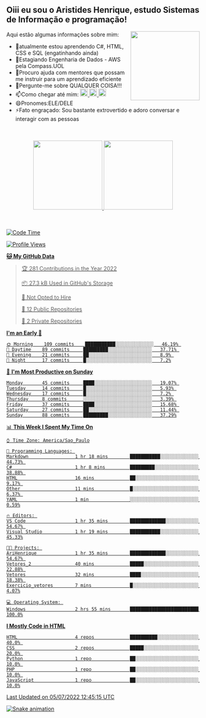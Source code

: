 ## Oiii eu sou o Aristides Henrique, estudo Sistemas de Informação e programação!

<div >
Aqui estão algumas informações sobre mim:<img align="right" height="180em" src="https://user-images.githubusercontent.com/97318481/177042589-45d62122-82a9-4a32-b3a7-87b322825b2f.png">
</div>

- 🌱atualmente estou aprendendo C#, HTML, CSS e SQL (engatinhando ainda)
- 👯Estagiando Engenharia de Dados - AWS pela Compass.UOL
- 🤔Procuro ajuda com mentores que possam me instruir para um aprendizado eficiente
- 💬Pergunte-me sobre QUALQUER COISA!!!
- 📫Como chegar até mim:
  <a href="https://www.instagram.com/aryhenry/" target="_blank">
  <img src="https://img.shields.io/badge/-Instagram-%23E4405F?style=for-the-badge&logo=instagram&logoColor=black" height="20px">
  </a>
  <a href="https://www.linkedin.com/in/aristides-henrique/" target="_blank">
  <img src="https://img.shields.io/badge/-LinkedIn-%230077B5?style=for-the-badge&logo=linkedin&logoColor=black" height="20px">
  </a> 
  <a href="mailto:arihenriqueuna@gmail.com">
  <img src="https://img.shields.io/badge/-Gmail-%23333?style=for-the-badge&logo=gmail&logoColor=white" height="20px">
  </a>
- 😄Pronomes:ELE/DELE
- ⚡Fato engraçado: Sou bastante extrovertido e adoro conversar e interagir com as pessoas
<br/>
<br/>
<div align="center">
  <a href="https://github.com/arihenrique">
  <img height="180em" src="https://github-readme-stats.vercel.app/api?username=arihenrique&show_icons=true&theme=dracula&include_all_commits=true&count_private=true"/>
  <img height="180em" src="https://github-readme-stats.vercel.app/api/top-langs/?username=arihenrique&layout=compact&langs_count=7&theme=dracula"/>
</div><br/><br/>

<!--START_SECTION:waka-->
![Code Time](http://img.shields.io/badge/Code%20Time-5%20hrs%2012%20mins-blue)

![Profile Views](http://img.shields.io/badge/Profile%20Views-542-blue)

**🐱 My GitHub Data** 

> 🏆 281 Contributions in the Year 2022
 > 
> 📦 27.3 kB Used in GitHub's Storage 
 > 
> 🚫 Not Opted to Hire
 > 
> 📜 12 Public Repositories 
 > 
> 🔑 2 Private Repositories  
 > 
**I'm an Early 🐤** 

```text
🌞 Morning    109 commits    ███████████░░░░░░░░░░░░░░   46.19% 
🌆 Daytime    89 commits     █████████░░░░░░░░░░░░░░░░   37.71% 
🌃 Evening    21 commits     ██░░░░░░░░░░░░░░░░░░░░░░░   8.9% 
🌙 Night      17 commits     █░░░░░░░░░░░░░░░░░░░░░░░░   7.2%

```
📅 **I'm Most Productive on Sunday** 

```text
Monday       45 commits     ████░░░░░░░░░░░░░░░░░░░░░   19.07% 
Tuesday      14 commits     █░░░░░░░░░░░░░░░░░░░░░░░░   5.93% 
Wednesday    17 commits     █░░░░░░░░░░░░░░░░░░░░░░░░   7.2% 
Thursday     8 commits      ░░░░░░░░░░░░░░░░░░░░░░░░░   3.39% 
Friday       37 commits     ████░░░░░░░░░░░░░░░░░░░░░   15.68% 
Saturday     27 commits     ██░░░░░░░░░░░░░░░░░░░░░░░   11.44% 
Sunday       88 commits     █████████░░░░░░░░░░░░░░░░   37.29%

```


📊 **This Week I Spent My Time On** 

```text
⌚︎ Time Zone: America/Sao_Paulo

💬 Programming Languages: 
Markdown                 1 hr 18 mins        ███████████░░░░░░░░░░░░░░   44.73% 
C#                       1 hr 8 mins         █████████░░░░░░░░░░░░░░░░   38.88% 
HTML                     16 mins             ██░░░░░░░░░░░░░░░░░░░░░░░   9.17% 
Other                    11 mins             █░░░░░░░░░░░░░░░░░░░░░░░░   6.37% 
YAML                     1 min               ░░░░░░░░░░░░░░░░░░░░░░░░░   0.59%

🔥 Editors: 
VS Code                  1 hr 35 mins        █████████████░░░░░░░░░░░░   54.67% 
Visual Studio            1 hr 19 mins        ███████████░░░░░░░░░░░░░░   45.33%

🐱‍💻 Projects: 
AriHenrique              1 hr 35 mins        █████████████░░░░░░░░░░░░   54.67% 
Vetores_2                40 mins             █████░░░░░░░░░░░░░░░░░░░░   22.88% 
Vetores                  32 mins             ████░░░░░░░░░░░░░░░░░░░░░   18.38% 
Exercicio_vetores        7 mins              █░░░░░░░░░░░░░░░░░░░░░░░░   4.07%

💻 Operating System: 
Windows                  2 hrs 55 mins       █████████████████████████   100.0%

```

**I Mostly Code in HTML** 

```text
HTML                     4 repos             ██████████░░░░░░░░░░░░░░░   40.0% 
CSS                      2 repos             █████░░░░░░░░░░░░░░░░░░░░   20.0% 
Python                   1 repo              ██░░░░░░░░░░░░░░░░░░░░░░░   10.0% 
PHP                      1 repo              ██░░░░░░░░░░░░░░░░░░░░░░░   10.0% 
JavaScript               1 repo              ██░░░░░░░░░░░░░░░░░░░░░░░   10.0%

```



 Last Updated on 05/07/2022 12:45:15 UTC
<!--END_SECTION:waka-->

![Snake animation](https://github.com/arihenrique/arihenrique/blob/output/github-contribution-grid-snake.svg)

